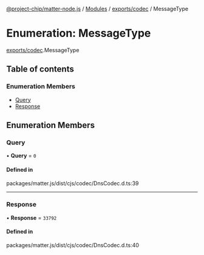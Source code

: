 [@project-chip/matter-node.js](../README.md) / [Modules](../modules.md) / [exports/codec](../modules/exports_codec.md) / MessageType

# Enumeration: MessageType

[exports/codec](../modules/exports_codec.md).MessageType

## Table of contents

### Enumeration Members

- [Query](exports_codec.MessageType.md#query)
- [Response](exports_codec.MessageType.md#response)

## Enumeration Members

### Query

• **Query** = ``0``

#### Defined in

packages/matter.js/dist/cjs/codec/DnsCodec.d.ts:39

___

### Response

• **Response** = ``33792``

#### Defined in

packages/matter.js/dist/cjs/codec/DnsCodec.d.ts:40
